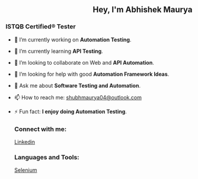 <h2 style="text-align:Right;">Hey, I'm Abhishek Maurya</h2>

### **ISTQB Certified® Tester**

- 🔭 I’m currently working on **Automation Testing**.
- 🌱 I’m currently learning **API Testing**.
- 👯 I’m looking to collaborate on Web and **API Automation**.
- 🤔 I’m looking for help with good **Automation Framework Ideas**.
- 💬 Ask me about **Software Testing and Automation**.
- 📫 How to reach me: shubhmaurya04@outlook.com
- ⚡ Fun fact: **I enjoy doing Automation Testing**.

  ### Connect with me:  
  [Linkedin](https://www.linkedin.com/)

  ### Languages and Tools:
  [Selenium](https://www.selenium.dev/)
  
